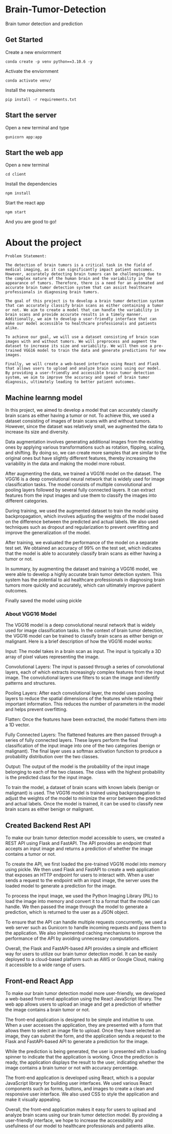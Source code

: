 # Brain-Tumor-Detection
Brain tumor detection and prediction
## Get Started

Create a new enviornment
```
conda create -p venv python==3.10.6 -y
```

Activate the enviornment

```
conda activate venv/
```

Install the requirements

```
pip install -r requirements.txt
```

## Start the server

Open a new terminal and type

```
gunicorn app:app
```

## Start the web app

Open a new terminal

```
cd client
```

Install the dependencies
```
npm install
```

Start the react app
```
npm start
```
And you are good to go!



# About the project

```
Problem Statement:

The detection of brain tumors is a critical task in the field of medical imaging, as it can significantly impact patient outcomes. However, accurately detecting brain tumors can be challenging due to the complex nature of the human brain and the variability in the appearance of tumors. Therefore, there is a need for an automated and accurate brain tumor detection system that can assist healthcare professionals in diagnosing brain tumors.

The goal of this project is to develop a brain tumor detection system that can accurately classify brain scans as either containing a tumor or not. We aim to create a model that can handle the variability in brain scans and provide accurate results in a timely manner. Additionally, we aim to develop a user-friendly interface that can make our model accessible to healthcare professionals and patients alike.

To achieve our goal, we will use a dataset consisting of brain scan images with and without tumors. We will preprocess and augment the dataset to increase its size and variability. We will then use a pre-trained VGG16 model to train the data and generate predictions for new images.

Finally, we will create a web-based interface using React and Flask that allows users to upload and analyze brain scans using our model. By providing a user-friendly and accessible brain tumor detection system, we aim to improve the accuracy and speed of brain tumor diagnosis, ultimately leading to better patient outcomes.

```

## Machine learnng model

In this project, we aimed to develop a model that can accurately classify brain scans as either having a tumor or not. To achieve this, we used a dataset consisting of images of brain scans with and without tumors. However, since the dataset was relatively small, we augmented the data to increase its size and diversity.

Data augmentation involves generating additional images from the existing ones by applying various transformations such as rotation, flipping, scaling, and shifting. By doing so, we can create more samples that are similar to the original ones but have slightly different features, thereby increasing the variability in the data and making the model more robust.

After augmenting the data, we trained a VGG16 model on the dataset. The VGG16 is a deep convolutional neural network that is widely used for image classification tasks. The model consists of multiple convolutional and pooling layers followed by several fully connected layers. It can extract features from the input images and use them to classify the images into different categories.

During training, we used the augmented dataset to train the model using backpropagation, which involves adjusting the weights of the model based on the difference between the predicted and actual labels. We also used techniques such as dropout and regularization to prevent overfitting and improve the generalization of the model.

After training, we evaluated the performance of the model on a separate test set. We obtained an accuracy of 99% on the test set, which indicates that the model is able to accurately classify brain scans as either having a tumor or not.

In summary, by augmenting the dataset and training a VGG16 model, we were able to develop a highly accurate brain tumor detection system. This system has the potential to aid healthcare professionals in diagnosing brain tumors more quickly and accurately, which can ultimately improve patient outcomes.

Finally saved the model using pickle

### About VGG16 Model

The VGG16 model is a deep convolutional neural network that is widely used for image classification tasks. In the context of brain tumor detection, the VGG16 model can be trained to classify brain scans as either benign or malignant. Here is a brief description of how the VGG16 model works:

Input: The model takes in a brain scan as input. The input is typically a 3D array of pixel values representing the image.

Convolutional Layers: The input is passed through a series of convolutional layers, each of which extracts increasingly complex features from the input image. The convolutional layers use filters to scan the image and identify patterns and structures.

Pooling Layers: After each convolutional layer, the model uses pooling layers to reduce the spatial dimensions of the features while retaining their important information. This reduces the number of parameters in the model and helps prevent overfitting.

Flatten: Once the features have been extracted, the model flattens them into a 1D vector.

Fully Connected Layers: The flattened features are then passed through a series of fully connected layers. These layers perform the final classification of the input image into one of the two categories (benign or malignant). The final layer uses a softmax activation function to produce a probability distribution over the two classes.

Output: The output of the model is the probability of the input image belonging to each of the two classes. The class with the highest probability is the predicted class for the input image.

To train the model, a dataset of brain scans with known labels (benign or malignant) is used. The VGG16 model is trained using backpropagation to adjust the weights of the model to minimize the error between the predicted and actual labels. Once the model is trained, it can be used to classify new brain scans as either benign or malignant.

## Created Backend Rest API

To make our brain tumor detection model accessible to users, we created a REST API using Flask and FastAPI. The API provides an endpoint that accepts an input image and returns a prediction of whether the image contains a tumor or not.

To create the API, we first loaded the pre-trained VGG16 model into memory using pickle. We then used Flask and FastAPI to create a web application that exposes an HTTP endpoint for users to interact with. When a user sends a request to the endpoint with an input image, the server uses the loaded model to generate a prediction for the image.

To process the input image, we used the Python Imaging Library (PIL) to load the image into memory and convert it to a format that the model can handle. We then passed the image through the model to generate a prediction, which is returned to the user as a JSON object.

To ensure that the API can handle multiple requests concurrently, we used a web server such as Gunicorn to handle incoming requests and pass them to the application. We also implemented caching mechanisms to improve the performance of the API by avoiding unnecessary computations.

Overall, the Flask and FastAPI-based API provides a simple and efficient way for users to utilize our brain tumor detection model. It can be easily deployed to a cloud-based platform such as AWS or Google Cloud, making it accessible to a wide range of users.


## Front-end React App

To make our brain tumor detection model more user-friendly, we developed a web-based front-end application using the React JavaScript library. The web app allows users to upload an image and get a prediction of whether the image contains a brain tumor or not.

The front-end application is designed to be simple and intuitive to use. When a user accesses the application, they are presented with a form that allows them to select an image file to upload. Once they have selected an image, they can submit the form, and the application sends a request to the Flask and FastAPI-based API to generate a prediction for the image.

While the prediction is being generated, the user is presented with a loading spinner to indicate that the application is working. Once the prediction is ready, the application displays the result to the user, indicating whether the image contains a brain tumor or not with accuracy percentage.

The front-end application is developed using React, which is a popular JavaScript library for building user interfaces. We used various React components such as forms, buttons, and images to create a clean and responsive user interface. We also used CSS to style the application and make it visually appealing.

Overall, the front-end application makes it easy for users to upload and analyze brain scans using our brain tumor detection model. By providing a user-friendly interface, we hope to increase the accessibility and usefulness of our model to healthcare professionals and patients alike.
